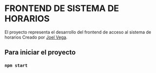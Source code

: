 # FRONTEND DE SISTEMA DE HORARIOS
El proyecto representa el desarrollo del frontend de acceso al sistema de horarios
Creado por [Joel Vega](https://www.linkedin.com/in/joel-pablo).

## Para iniciar el proyecto
### `npm start`
